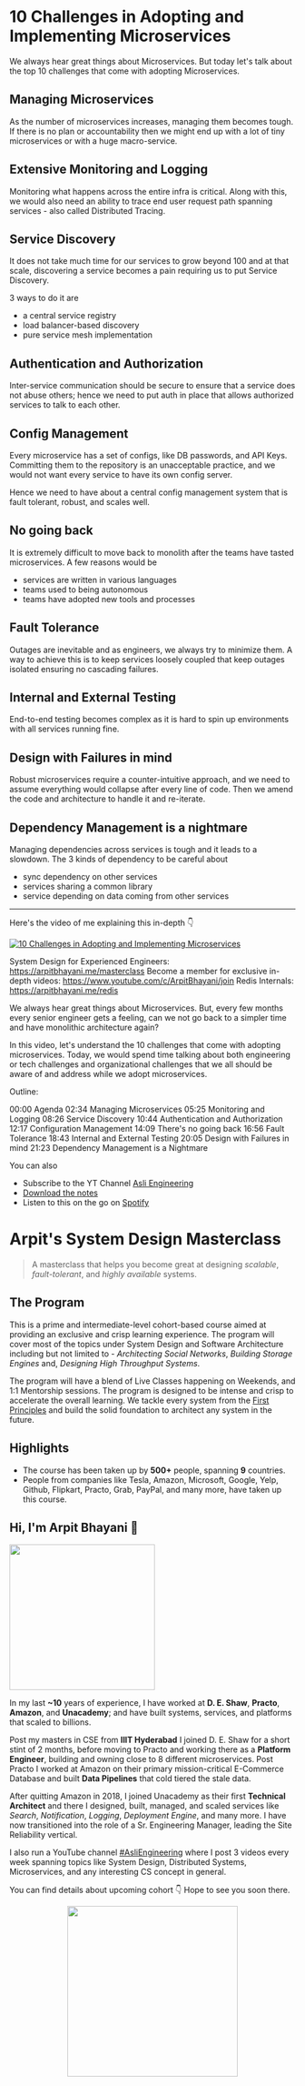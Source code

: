 10 Challenges in Adopting and Implementing Microservices
===


We always hear great things about Microservices. But today let's talk about the top 10 challenges that come with adopting Microservices.

## Managing Microservices

As the number of microservices increases, managing them becomes tough. If there is no plan or accountability then we might end up with a lot of tiny microservices or with a huge macro-service.

## Extensive Monitoring and Logging

Monitoring what happens across the entire infra is critical. Along with this, we would also need an ability to trace end user request path spanning services - also called Distributed Tracing.

## Service Discovery

It does not take much time for our services to grow beyond 100 and at that scale, discovering a service becomes a pain requiring us to put Service Discovery.

3 ways to do it are

- a central service registry
- load balancer-based discovery
- pure service mesh implementation

## Authentication and Authorization

Inter-service communication should be secure to ensure that a service does not abuse others; hence we need to put auth in place that allows authorized services to talk to each other.

## Config Management

Every microservice has a set of configs, like DB passwords, and API Keys. Committing them to the repository is an unacceptable practice, and we would not want every service to have its own config server.

Hence we need to have about a central config management system that is fault tolerant, robust, and scales well.

## No going back

It is extremely difficult to move back to monolith after the teams have tasted microservices. A few reasons would be

- services are written in various languages
- teams used to being autonomous
- teams have adopted new tools and processes

## Fault Tolerance

Outages are inevitable and as engineers, we always try to minimize them. A way to achieve this is to keep services loosely coupled that keep outages isolated ensuring no cascading failures.

## Internal and External Testing

End-to-end testing becomes complex as it is hard to spin up environments with all services running fine.

## Design with Failures in mind

Robust microservices require a counter-intuitive approach, and we need to assume everything would collapse after every line of code. Then we amend the code and architecture to handle it and re-iterate.

## Dependency Management is a nightmare

Managing dependencies across services is tough and it leads to a slowdown. The 3 kinds of dependency to be careful about

- sync dependency on other services
- services sharing a common library
- service depending on data coming from other services
<hr />


<p>Here's the video of me explaining this in-depth 👇‍</p>

[![10 Challenges in Adopting and Implementing Microservices](https://i.ytimg.com/vi/yTSq6hJFmUg/mqdefault.jpg)](https://www.youtube.com/watch?v=yTSq6hJFmUg)

System Design for Experienced Engineers: https://arpitbhayani.me/masterclass
Become a member for exclusive in-depth videos: https://www.youtube.com/c/ArpitBhayani/join
Redis Internals: https://arpitbhayani.me/redis

We always hear great things about Microservices. But, every few months every senior engineer gets a feeling, can we not go back to a simpler time and have monolithic architecture again?

In this video, let's understand the 10 challenges that come with adopting microservices. Today, we would spend time talking about both engineering or tech challenges and organizational challenges that we all should be aware of and address while we adopt microservices.

Outline:

00:00 Agenda
02:34 Managing Microservices
05:25 Monitoring and Logging
08:26 Service Discovery
10:44 Authentication and Authorization
12:17 Configuration Management
14:09 There's no going back
16:56 Fault Tolerance
18:43 Internal and External Testing
20:05 Design with Failures in mind
21:23 Dependency Management is a Nightmare

You can also
 - Subscribe to the YT Channel [Asli Engineering](https://youtube.com/c/ArpitBhayani)
 - [Download the notes](https://drive.google.com/file/d/1qOCi_CaT5qYO_Qbm-6UB2IN-qcGc8AYB/view?usp=sharing)
 - Listen to this on the go on [Spotify](https://open.spotify.com/show/7qMoamm2iZQrsPVm6IQLoD)

# Arpit's System Design Masterclass

> A masterclass that helps you become great at designing _scalable_, _fault-tolerant_, and _highly available_ systems.

## The Program

This is a prime and intermediate-level cohort-based course aimed at providing an exclusive and crisp learning experience. The program will cover most of the topics under System Design and Software Architecture including but not limited to - _Architecting Social Networks_, _Building Storage Engines_ and, _Designing High Throughput Systems_.

The program will have a blend of Live Classes happening on Weekends, and 1:1 Mentorship sessions. The program is designed to be intense and crisp to accelerate the overall learning. We tackle every system from the [First Principles](https://en.wikipedia.org/wiki/First_principle) and build the solid foundation to architect any system in the future.


## Highlights

 - The course has been taken up by __500+__ people, spanning __9__ countries.
 - People from companies like Tesla, Amazon, Microsoft, Google, Yelp, Github, Flipkart, Practo, Grab, PayPal, and many more, have taken up this course.


## Hi, I'm Arpit Bhayani 👋

<img width="256px" src="https://arpitbhayani.me/static/img/arpit.jpg" />

In my last **~10** years of experience, I have worked at **D. E. Shaw**, **Practo**, **Amazon**, and **Unacademy**; and have built systems, services, and platforms that scaled to billions.

Post my masters in CSE from **IIIT Hyderabad** I joined D. E. Shaw for a short stint of 2 months, before moving to Practo and working there as a **Platform Engineer**, building and owning close to 8 different microservices. Post Practo I worked at Amazon on their primary mission-critical E-Commerce Database and built **Data Pipelines** that cold tiered the stale data.

After quitting Amazon in 2018, I joined Unacademy as their first **Technical Architect** and there I designed, built, managed, and scaled services like _Search_, _Notification_, _Logging_, _Deployment Engine_, and many more. I have now transitioned into the role of a Sr. Engineering Manager, leading the Site Reliability vertical.

I also run a YouTube channel [#AsliEngineering](https://www.youtube.com/c/ArpitBhayani) where I post 3 videos every week spanning topics like System Design, Distributed Systems, Microservices, and any interesting CS concept in general.

You can find details about upcoming cohort 👇‍ Hope to see you soon there.

<center>
<a target="_blank" href="https://arpitbhayani.me/masterclass">
<img src="https://user-images.githubusercontent.com/4745789/137859181-d4499cf4-ce65-4466-8b88-a078ece0f081.PNG" width="300px" />
</a>
</center>